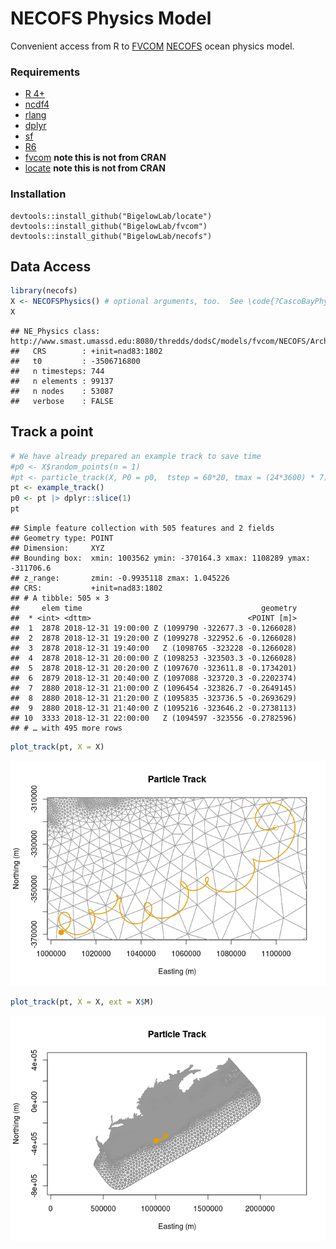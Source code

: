 NECOFS Physics Model
================

Convenient access from R to
[FVCOM](http://fvcom.smast.umassd.edu/fvcom/)
[NECOFS](http://fvcom.smast.umassd.edu/necofs/) ocean physics model.

### Requirements

-   [R 4+](https://www.r-project.org/)
-   [ncdf4](https://cran.r-project.org/package=ncfd4)
-   [rlang](https://cran.r-project.org/package=rlang)
-   [dplyr](https://cran.r-project.org/package=dplyr)
-   [sf](https://cran.r-project.org/package=sf)
-   [R6](https://cran.r-project.org/package=R6)
-   [fvcom](https://github.com/BigelowLab/fvcom) **note this is not from
    CRAN**
-   [locate](https://github.com/BigelowLab/locate) **note this is not
    from CRAN**

### Installation

    devtools::install_github("BigelowLab/locate")
    devtools::install_github("BigelowLab/fvcom")
    devtools::install_github("BigelowLab/necofs")

## Data Access

``` r
library(necofs)
X <- NECOFSPhysics() # optional arguments, too.  See \code{?CascoBayPhysics}
X
```

    ## NE_Physics class: http://www.smast.umassd.edu:8080/thredds/dodsC/models/fvcom/NECOFS/Archive/NECOFS_GOM/2019/gom4_201901.nc 
    ##   CRS        : +init=nad83:1802 
    ##   t0         : -3506716800 
    ##   n timesteps: 744 
    ##   n elements : 99137 
    ##   n nodes    : 53087 
    ##   verbose    : FALSE

## Track a point

``` r
# We have already prepared an example track to save time
#p0 <- X$random_points(n = 1)
#pt <- particle_track(X, P0 = p0,  tstep = 60*20, tmax = (24*3600) * 7) 
pt <- example_track()
p0 <- pt |> dplyr::slice(1)
pt
```

    ## Simple feature collection with 505 features and 2 fields
    ## Geometry type: POINT
    ## Dimension:     XYZ
    ## Bounding box:  xmin: 1003562 ymin: -370164.3 xmax: 1108289 ymax: -311706.6
    ## z_range:       zmin: -0.9935118 zmax: 1.045226
    ## CRS:           +init=nad83:1802
    ## # A tibble: 505 × 3
    ##     elem time                                        geometry
    ##  * <int> <dttm>                                   <POINT [m]>
    ##  1  2878 2018-12-31 19:00:00 Z (1099790 -322677.3 -0.1266028)
    ##  2  2878 2018-12-31 19:20:00 Z (1099278 -322952.6 -0.1266028)
    ##  3  2878 2018-12-31 19:40:00   Z (1098765 -323228 -0.1266028)
    ##  4  2878 2018-12-31 20:00:00 Z (1098253 -323503.3 -0.1266028)
    ##  5  2878 2018-12-31 20:20:00 Z (1097670 -323611.8 -0.1734201)
    ##  6  2879 2018-12-31 20:40:00 Z (1097088 -323720.3 -0.2202374)
    ##  7  2880 2018-12-31 21:00:00 Z (1096454 -323826.7 -0.2649145)
    ##  8  2880 2018-12-31 21:20:00 Z (1095835 -323736.5 -0.2693629)
    ##  9  2880 2018-12-31 21:40:00 Z (1095216 -323646.2 -0.2738113)
    ## 10  3333 2018-12-31 22:00:00   Z (1094597 -323556 -0.2782596)
    ## # … with 495 more rows

``` r
plot_track(pt, X = X)
```

![](README_files/figure-gfm/plot_track-1.png)<!-- -->

``` r
plot_track(pt, X = X, ext = X$M)
```

![](README_files/figure-gfm/plot_track-2.png)<!-- -->

